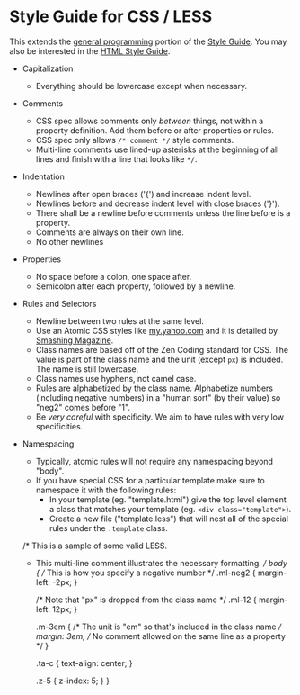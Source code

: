 Style Guide for CSS / LESS
==========================

This extends the [general programming](style-guide-programming.md) portion of the [Style Guide](style-guide.md).  You may also be interested in the [HTML Style Guide](style-guide-html.md).


* Capitalization
    * Everything should be lowercase except when necessary.
* Comments
    * CSS spec allows comments only *between* things, not within a property definition.  Add them before or after properties or rules.
    * CSS spec only allows `/* comment */` style comments.
    * Multi-line comments use lined-up asterisks at the beginning of all lines and finish with a line that looks like `*/`.
* Indentation
    * Newlines after open braces ('{') and increase indent level.
    * Newlines before and decrease indent level with close braces ('}').
    * There shall be a newline before comments unless the line before is a property.
    * Comments are always on their own line.
    * No other newlines
* Properties
    * No space before a colon, one space after.
    * Semicolon after each property, followed by a newline.
* Rules and Selectors
    * Newline between two rules at the same level.
    * Use an Atomic CSS styles like [my.yahoo.com](my.yahoo.com) and it is detailed by [Smashing Magazine](http://www.smashingmagazine.com/2013/10/21/challenging-css-best-practices-atomic-approach/).
    * Class names are based off of the Zen Coding standard for CSS.  The value is part of the class name and the unit (except `px`) is included.  The name is still lowercase.
    * Class names use hyphens, not camel case.
    * Rules are alphabetized by the class name.  Alphabetize numbers (including negative numbers) in a "human sort" (by their value) so "neg2" comes before "1".
    * Be *very careful* with specificity.  We aim to have rules with very low specificities.
* Namespacing
    * Typically, atomic rules will not require any namespacing beyond "body".
    * If you have special CSS for a particular template make sure to namespace it with the following rules:
        * In your template (eg. "template.html") give the top level element a class that matches your template (eg. `<div class="template">`).
        * Create a new file ("template.less") that will nest all of the special rules under the `.template` class.

    /* This is a sample of some valid LESS.
     * This multi-line comment illustrates the necessary formatting.
     */
    body {
        /* This is how you specify a negative number */
        .ml-neg2 {
            margin-left: -2px;
        }

        /* Note that "px" is dropped from the class name */
        .ml-12 {
            margin-left: 12px;
        }

        .m-3em {
            /* The unit is "em" so that's included in the class name */
            margin: 3em;
            /* No comment allowed on the same line as a property */
        }

        .ta-c {
            text-align: center;
        }

        .z-5 {
            z-index: 5;
        }
    }
